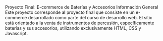 Proyecto Final: E-commerce de Baterías y Accesorios
Información General
Este proyecto corresponde al proyecto final que consiste en un e-commerce desarrollado como parte del curso de desarrollo web. El sitio está orientado a la venta de instrumentos de percusión, específicamente baterías y sus accesorios, utilizando exclusivamente HTML, CSS y Javascript.
